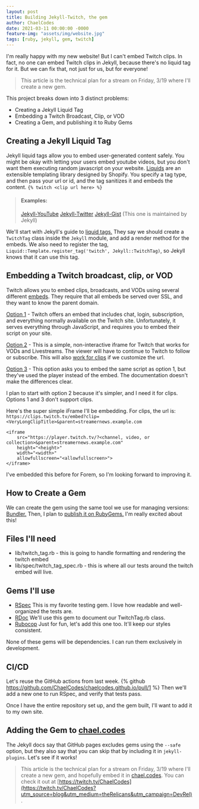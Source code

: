 ```yaml
---
layout: post
title: Building Jekyll-Twitch, the gem
author: ChaelCodes
date: 2021-03-11 00:00:00 -0000
feature-img: "assets/img/website.jpg"
tags: [ruby, jekyll, gem, twitch]
---
```


I'm really happy with my new website! But I can't embed Twitch clips. In fact, no one can embed Twitch clips in Jekyll, because there's no liquid tag for it. But we can fix that, not just for us, but for everyone!

> This article is the technical plan for a stream on Friday, 3/19 where I'll create a new gem.

This project breaks down into 3 distinct problems:
- Creating a Jekyll Liquid Tag
- Embedding a Twitch Broadcast, Clip, or VOD
- Creating a Gem, and publishing it to Ruby Gems

## Creating a Jekyll Liquid Tag
Jekyll liquid tags allow you to embed user-generated content safely. You might be okay with letting your users embed youtube videos, but you don't want them executing random javascript on your website. [Liquids](https://shopify.dev/docs/themes/liquid/reference/basics) are an extensible templating library designed by Shopify. You specify a tag type, and then pass your url or id, and the tag sanitizes it and embeds the content. `{% twitch <clip url here> %}`

>#### Examples:
>[Jekyll-YouTube](https://github.com/dommmel/jekyll-youtube)
>[Jekyll-Twitter](https://github.com/rob-murray/jekyll-twitter-plugin)
>[Jekyll-Gist](https://github.com/jekyll/jekyll-gist) (This one is maintained by Jekyll)

We'll start with Jekyll's guide to [liquid tags.](https://jekyllrb.com/docs/plugins/tags/) They say we should create a `TwitchTag` class inside the `Jekyll` module, and add a render method for the embeds. We also need to register the tag, `Liquid::Template.register_tag('twitch', Jekyll::TwitchTag)`, so Jekyll knows that it can use this tag.

## Embedding a Twitch broadcast, clip, or VOD
Twitch allows you to embed clips, broadcasts, and VODs using several different [embeds](https://dev.twitch.tv/docs/embed). They require that all embeds be served over SSL, and they want to know the parent domain.

[Option 1](https://dev.twitch.tv/docs/embed/everything) - Twitch offers an embed that includes chat, login, subscription, and everything normally available on the Twitch site. Unfortunately, it serves everything through JavaScript, and requires you to embed their script on your site.

[Option 2](https://dev.twitch.tv/docs/embed/video-and-clips#non-interactive-inline-frames-for-live-streams-and-vods) - This is a simple, non-interactive iframe for Twitch that works for VODs and Livestreams. The viewer will have to continue to Twitch to follow or subscribe. This will also [work for clips](https://dev.twitch.tv/docs/embed/video-and-clips#non-interactive-iframes-for-clips) if we customize the url.

[Option 3](https://dev.twitch.tv/docs/embed/video-and-clips#interactive-frames-for-live-streams-and-vods) - This option asks you to embed the same script as option 1, but they've used the player instead of the embed. The documentation doesn't make the differences clear.

I plan to start with option 2 because it's simpler, and I need it for clips. Options 1 and 3 don't support clips.

Here's the super simple iFrame I'll be embedding. For clips, the url is: `https://clips.twitch.tv/embed?clip=<VeryLongClipTitle>&parent=streamernews.example.com`
```
<iframe
    src="https://player.twitch.tv/?<channel, video, or collection>&parent=streamernews.example.com"
    height="<height>"
    width="<width>"
    allowfullscreen="<allowfullscreen>">
</iframe>
```
I've embedded this before for Forem, so I'm looking forward to improving it.

## How to Create a Gem
We can create the gem using the same tool we use for managing versions: [Bundler.](https://bundler.io/v2.0/guides/creating_gem.html) Then, I plan to [publish it on RubyGems.](https://guides.rubygems.org/publishing/) I'm really excited about this! 

## Files I'll need
- lib/twitch_tag.rb - this is going to handle formatting and rendering the twitch embed
- lib/spec/twitch_tag_spec.rb - this is where all our tests around the twitch embed will live.

## Gems I'll use
- [RSpec](https://github.com/rspec/rspec) This is my favorite testing gem. I love how readable and well-organized the tests are.
- [RDoc](https://github.com/ruby/rdoc) We'll use this gem to document our TwitchTag.rb class.
- [Rubocop](https://github.com/rubocop/rubocop) Just for fun, let's add this one too. It'll keep our styles consistent.

None of these gems will be dependencies. I can run them exclusively in development.

## CI/CD

Let's reuse the GitHub actions from last week.
{% github https://github.com/ChaelCodes/chaelcodes.github.io/pull/1 %}
Then we'll add a new one to run RSpec, and verify that tests pass.

Once I have the entire repository set up, and the gem built, I'll want to add it to my own site.

## Adding the Gem to [chael.codes](https://www.chael.codes)
The Jekyll docs say that GitHub pages excludes gems using the `--safe` option, but they also say that you can skip that by including it in `jekyll-plugins`. Let's see if it works!

> This article is the technical plan for a stream on Friday, 3/19 where I'll create a new gem, and hopefully embed it in [chael.codes](https://www.chael.codes). You can check it out at [https://twitch.tv/ChaelCodes](https://twitch.tv/ChaelCodes?utm_source=blog&utm_medium=theRelicans&utm_campaign=DevRel).

